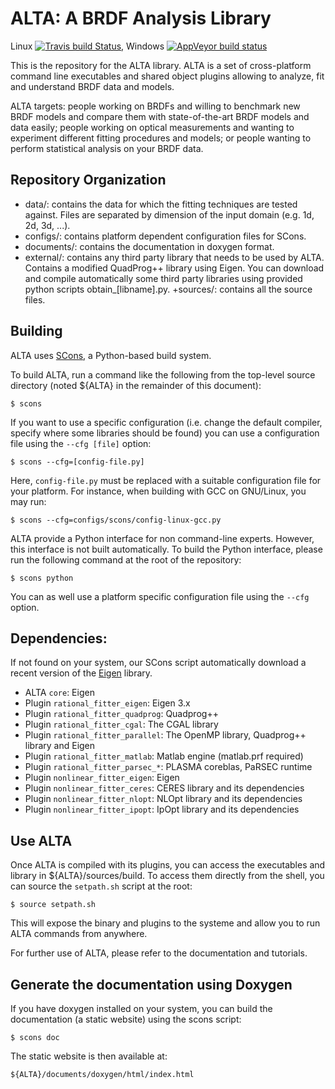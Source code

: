 # ALTA: A BRDF Analysis Library

Linux [![Travis build Status](https://travis-ci.org/belcour/alta.svg)](https://travis-ci.org/belcour/alta), Windows [![AppVeyor build status](https://ci.appveyor.com/api/projects/status/mlofgkaua9wex7jb?svg=true)](https://ci.appveyor.com/project/belcour/alta)

This is the repository for the ALTA library. ALTA is a set of cross-platform
command line executables and shared object plugins allowing to analyze, fit
and understand BRDF data and models.

ALTA targets: people working on BRDFs and willing to benchmark new BRDF models
and compare them with state-of-the-art BRDF models and  data easily; people
working on optical measurements and wanting to experiment different fitting
procedures and models; or people wanting to perform statistical analysis on
your BRDF data.


## Repository Organization

 + data/: contains the data for which the fitting techniques are tested against. Files are separated by dimension of the input domain (e.g. 1d, 2d, 3d, ...).
 + configs/:  contains platform dependent configuration files for SCons.
 + documents/: contains the documentation in doxygen format.
 + external/: contains any third party library that needs to be used by ALTA. Contains a modified QuadProg++ library using Eigen. You can download and compile automatically some third party libraries using provided python scripts obtain_[libname].py.
 +sources/: contains all the source files.


## Building

ALTA uses [SCons](http://scons.org/), a Python-based build system.

To build ALTA, run a command like the following from the top-level source
directory (noted ${ALTA} in the remainder of this document):

    $ scons

If you want to use a specific configuration (i.e. change the default compiler,
specify where some libraries should be found) you can use a configuration file
using the `--cfg [file]` option:

    $ scons --cfg=[config-file.py]

Here, `config-file.py` must be replaced with a suitable configuration file for
your platform. For instance, when building with GCC on GNU/Linux, you may run:

    $ scons --cfg=configs/scons/config-linux-gcc.py

ALTA provide a Python interface for non command-line experts. However, this
interface is not built automatically. To build the Python interface, please
run the following command at the root of the repository:

    $ scons python

You can as well use a platform specific configuration file using the `--cfg`
option.


## Dependencies:

If not found on your system, our SCons script automatically download a recent version of the [Eigen](http://eigen.tuxfamily.org/) library.

 + ALTA `core`: Eigen
 + Plugin `rational_fitter_eigen`:     Eigen 3.x
 + Plugin `rational_fitter_quadprog`:  Quadprog++
 + Plugin `rational_fitter_cgal`:      The CGAL library
 + Plugin `rational_fitter_parallel`:  The OpenMP library, Quadprog++ library and Eigen
 + Plugin `rational_fitter_matlab`:    Matlab engine (matlab.prf required)
 + Plugin `rational_fitter_parsec_*`:  PLASMA coreblas, PaRSEC runtime
 + Plugin `nonlinear_fitter_eigen`:    Eigen
 + Plugin `nonlinear_fitter_ceres`:    CERES library and its dependencies
 + Plugin `nonlinear_fitter_nlopt`:    NLOpt library and its dependencies
 + Plugin `nonlinear_fitter_ipopt`:    IpOpt library and its dependencies


## Use ALTA

Once ALTA is compiled with its plugins, you can access the executables and
library in ${ALTA}/sources/build. To access them directly from the shell, you
can source the `setpath.sh` script at the root:

    $ source setpath.sh

This will expose the binary and plugins to the systeme and allow you to run
ALTA commands from anywhere.

For further use of ALTA, please refer to the documentation and tutorials.


## Generate the documentation using Doxygen

If you have doxygen installed on your system, you can build the documentation
(a static website) using the scons script:

    $ scons doc

The static website is then available at:

    ${ALTA}/documents/doxygen/html/index.html
